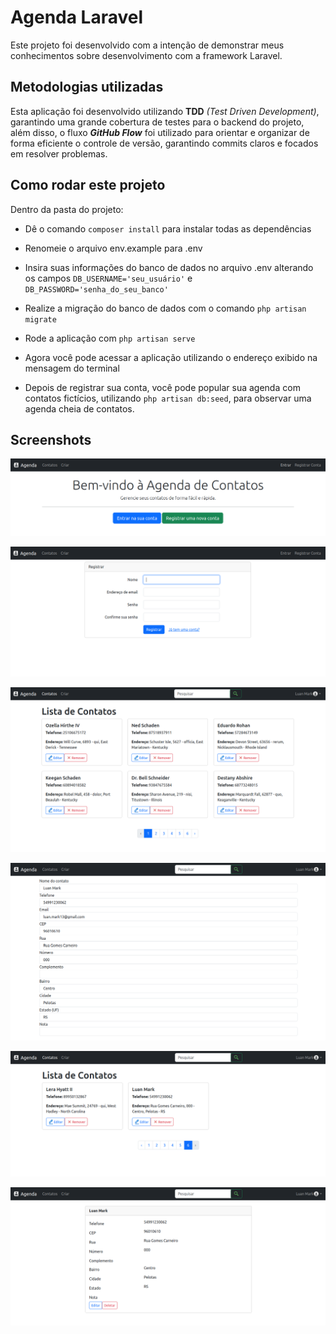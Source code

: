 # Agenda Laravel

Este projeto foi desenvolvido com a intenção de demonstrar meus
conhecimentos sobre desenvolvimento com a framework Laravel.

## Metodologias utilizadas

Esta aplicação foi desenvolvido utilizando
**TDD** _(Test Driven Development)_,
garantindo uma grande cobertura de testes para o backend do projeto,
além disso, o fluxo _**GitHub Flow**_ foi utilizado para orientar 
e organizar de forma eficiente o controle de versão,
garantindo commits claros e focados em resolver problemas.

## Como rodar este projeto
Dentro da pasta do projeto:

- Dê o comando `composer install` para instalar todas as dependências


- Renomeie o arquivo env.example para .env


- Insira suas informações do banco de dados no arquivo .env alterando os campos 
`DB_USERNAME='seu_usuário'` e `DB_PASSWORD='senha_do_seu_banco'`


- Realize a migração do banco de dados com o comando `php artisan migrate`


- Rode a aplicação com `php artisan serve`


- Agora você pode acessar a aplicação utilizando 
o endereço exibido na mensagem do terminal

- Depois de registrar sua conta, você pode popular sua agenda com contatos fictícios,
utilizando `php artisan db:seed`, para observar uma agenda cheia de contatos.

## Screenshots

![img.png](img.png)

![img_1.png](img_1.png)

![img_2.png](img_2.png)

![img_3.png](img_3.png)

![img_4.png](img_4.png)

![img_5.png](img_5.png)
